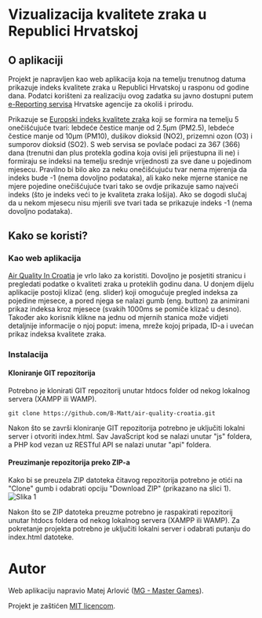 # Vizualizacija kvalitete zraka u Republici Hrvatskoj
O aplikaciji
----
Projekt je napravljen kao web aplikacija koja na temelju trenutnog datuma prikazuje indeks kvalitete zraka u Republici Hrvatskoj u rasponu od godine dana. Podatci korišteni za realizaciju ovog zadatka su javno dostupni putem [e-Reporting servisa](http://iszz.azo.hr/iskzl/exc.htm) Hrvatske agencije za okoliš i prirodu.

Prikazuje se [Europski indeks kvalitete zraka](http://iszz.azo.hr/iskzl/help.htm) koji se formira na temelju 5 onečišćujuće tvari: lebdeće čestice manje od 2.5µm (PM2.5), lebdeće čestice manje od 10µm (PM10), dušikov dioksid (NO2), prizemni ozon (O3) i sumporov dioksid (SO2). S web servisa se povlače podaci za 367 (366) dana (trenutni dan plus protekla godina koja ovisi jeli prijestupna ili ne) i formiraju se indeksi na temelju srednje vrijednosti za sve dane u pojedinom mjesecu. Pravilno bi bilo ako za neku onečišćujuću tvar nema mjerenja da indeks bude -1 (nema dovoljno podataka), ali kako neke mjerne stanice ne mjere pojedine onečišćujuće tvari tako se ovdje prikazuje samo najveći indeks (što je indeks veći to je kvaliteta zraka lošija). Ako se dogodi slučaj da u nekom mjesecu nisu mjerili sve tvari tada se prikazuje indeks -1 (nema dovoljno podataka).

Kako se koristi?
----
### Kao web aplikacija
[Air Quality In Croatia](https://themastergames.com/ferit/air/) je vrlo lako za koristiti. Dovoljno je posjetiti stranicu i pregledati podatke o kvaliteti zraka u proteklih godinu dana. U donjem dijelu aplikacije postoji klizač (eng. slider) koji omogućuje pregled indeksa za pojedine mjesece, a pored njega se nalazi gumb (eng. button) za animirani prikaz indeksa kroz mjesece (svakih 1000ms se pomiče klizač u desno). Također ako korisnik klikne na jednu od mjernih stanica može vidjeti detaljnije informacije o njoj poput: imena, mreže kojoj pripada, ID-a i uvećan prikaz indeksa kvalitete zraka.

### Instalacija
#### Kloniranje GIT repozitorija

Potrebno je klonirati GIT repozitorij unutar htdocs folder od nekog lokalnog servera (XAMPP ili WAMP).
```
git clone https://github.com/B-Matt/air-quality-croatia.git
```

Nakon što se završi kloniranje GIT repozitorija potrebno je uključiti lokalni server i otvoriti index.html. Sav JavaScript kod se nalazi unutar "js" foldera, a PHP kod vezan uz RESTful API se nalazi unutar "api" foldera.

#### Preuzimanje repozitorija preko ZIP-a
Kako bi se preuzela ZIP datoteka čitavog repozitorija potrebno je otići na "Clone" gumb i odabrati opciju "Download ZIP" (prikazano na slici 1).
![Slika 1](https://i.imgur.com/rTrvOEk.png)

Nakon što se ZIP datoteka preuzme potrebno je raspakirati repozitorij unutar htdocs foldera od nekog lokalnog servera (XAMPP ili WAMP). Za pokretanje projekta potrebno je uključiti lokalni server i odabrati putanju do index.html datoteke.

# Autor
Web aplikaciju napravio Matej Arlović ([MG - Master Games](https://themastergames.com/)).

Projekt je zaštićen [MIT licencom](https://github.com/B-Matt/air-quality-croatia/blob/master/LICENSE).
